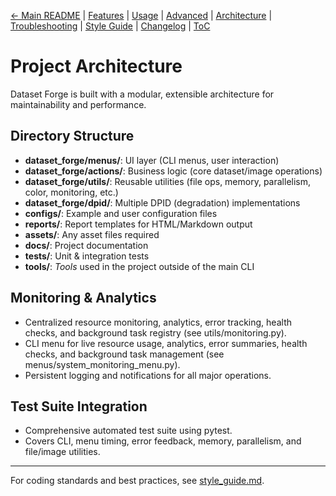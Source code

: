 [← Main README](../README.md) | [Features](features.md) | [Usage](usage.md) | [Advanced](advanced.md) | [Architecture](architecture.md) | [Troubleshooting](troubleshooting.md) | [Style Guide](style_guide.md) | [Changelog](changelog.md) | [ToC](toc.md)

# Project Architecture

Dataset Forge is built with a modular, extensible architecture for maintainability and performance.

## Directory Structure

- **dataset_forge/menus/**: UI layer (CLI menus, user interaction)
- **dataset_forge/actions/**: Business logic (core dataset/image operations)
- **dataset_forge/utils/**: Reusable utilities (file ops, memory, parallelism, color, monitoring, etc.)
- **dataset_forge/dpid/**: Multiple DPID (degradation) implementations
- **configs/**: Example and user configuration files
- **reports/**: Report templates for HTML/Markdown output
- **assets/**: Any asset files required
- **docs/**: Project documentation
- **tests/**: Unit & integration tests
- **tools/**: *Tools* used in the project outside of the main CLI

## Monitoring & Analytics

- Centralized resource monitoring, analytics, error tracking, health checks, and background task registry (see utils/monitoring.py).
- CLI menu for live resource usage, analytics, error summaries, health checks, and background task management (see menus/system_monitoring_menu.py).
- Persistent logging and notifications for all major operations.

## Test Suite Integration

- Comprehensive automated test suite using pytest.
- Covers CLI, menu timing, error feedback, memory, parallelism, and file/image utilities.

---

For coding standards and best practices, see [style_guide.md](style_guide.md).

